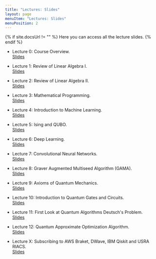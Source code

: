 ```yaml
---
title: "Lectures: Slides"
layout: page
menuItem: "Lectures: Slides"
menuPosition: 2
---
```

{% if site.docsUrl != "" %}
Here you can access all the lecture slides.
{% endif %}

- Lecture 0: Course Overview.<br>
<a href="slides/QUIP and QML Lecture 0 - Course Overview.pdf" download>Slides</a>

- Lecture 1: Review of Linear Algebra I.<br>
<a href="slides/QUIP and QML Lecture 1 - Review of Linear Algebra I.pdf" download>Slides</a>

- Lecture 2: Review of Linear Algebra II.<br>
<a href="slides/QUIP and QML Lecture 2 - Review of Linear Algebra II.pdf" download>Slides</a>

- Lecture 3: Mathematical Programming.<br>
<a href="slides/QUIP and QML Lecture 3 - Mathematical Programming.pdf" download>Slides</a>

- Lecture 4: Introduction to Machine Learning.<br>
<a href="slides/QUIP and QML Lecture 4 - Introduction to Machine Learning.pdf" download>Slides</a>

- Lecture 5: Ising and QUBO.<br>
<a href="slides/QUIP and QML Lecture 5 - Ising and QUBO.pdf" download>Slides</a>

- Lecture 6: Deep Learning.<br>
<a href="slides/QUIP and QML Lecture 6 - Deep Learning.pdf" download>Slides</a>

- Lecture 7: Convolutional Neural Networks.<br>
<a href="slides/QUIP and QML Lecture 7 - Convolutional Neural Networks.pdf" download>Slides</a>

- Lecture 8: Graver Augmented Multiseed Algorithm (GAMA).<br>
<a href="slides/QUIP and QML Lecture 8 - Graver Augmented Multiseed Algorithm (GAMA).pdf" download>Slides</a>

- Lecture 9: Axioms of Quantum Mechanics.<br>
<a href="slides/QUIP and QML Lecture 9 - Axioms of Quantum Mechanics.pdf" download>Slides</a>

- Lecture 10: Introduction to Quantum Gates and Circuits.<br>
<a href="slides/QUIP and QML Lecture 10 - Introduction to Quantum Gates and Circuits.pdf" download>Slides</a>

- Lecture 11: First Look at Quantum Algorithms Deutsch's Problem.<br>
<a href="slides/QUIP and QML Lecture 11 - First Look at Quantum Algorithms Deutsch’s Problem.pdf" download>Slides</a>

- Lecture 12: Quantum Approximate Optimization Algorithm.<br>
<a href="slides/QUIP and QML Lecture 12 - Quantum Approximate Optimization Algorithm.pdf" download>Slides</a>

- Lecture X: Subscribing to AWS Braket, DWave, IBM Qiskit and USRA RIACS.<br>
<a href="slides/QUIP and QML Lecture X - Subscribing to AWS Braket, DWave, IBM Qiskit and USRA RIACS.pdf" download>Slides</a>